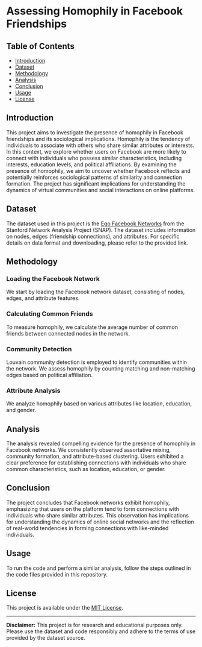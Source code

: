 # Assessing Homophily in Facebook Friendships

## Table of Contents
- [Introduction](#introduction)
- [Dataset](#dataset)
- [Methodology](#methodology)
- [Analysis](#analysis)
- [Conclusion](#conclusion)
- [Usage](#usage)
- [License](#license)

## Introduction

This project aims to investigate the presence of homophily in Facebook friendships and its sociological implications. Homophily is the tendency of individuals to associate with others who share similar attributes or interests. In this context, we explore whether users on Facebook are more likely to connect with individuals who possess similar characteristics, including interests, education levels, and political affiliations. By examining the presence of homophily, we aim to uncover whether Facebook reflects and potentially reinforces sociological patterns of similarity and connection formation. The project has significant implications for understanding the dynamics of virtual communities and social interactions on online platforms.

## Dataset

The dataset used in this project is the [Ego Facebook Networks](https://snap.stanford.edu/data/ego-Facebook.html) from the Stanford Network Analysis Project (SNAP). The dataset includes information on nodes, edges (friendship connections), and attributes. For specific details on data format and downloading, please refer to the provided link.

## Methodology

### Loading the Facebook Network
We start by loading the Facebook network dataset, consisting of nodes, edges, and attribute features.

### Calculating Common Friends
To measure homophily, we calculate the average number of common friends between connected nodes in the network.

### Community Detection
Louvain community detection is employed to identify communities within the network. We assess homophily by counting matching and non-matching edges based on political affiliation.

### Attribute Analysis
We analyze homophily based on various attributes like location, education, and gender.

## Analysis

The analysis revealed compelling evidence for the presence of homophily in Facebook networks. We consistently observed assortative mixing, community formation, and attribute-based clustering. Users exhibited a clear preference for establishing connections with individuals who share common characteristics, such as location, education, or gender.

## Conclusion

The project concludes that Facebook networks exhibit homophily, emphasizing that users on the platform tend to form connections with individuals who share similar attributes. This observation has implications for understanding the dynamics of online social networks and the reflection of real-world tendencies in forming connections with like-minded individuals.

## Usage

To run the code and perform a similar analysis, follow the steps outlined in the code files provided in this repository.

## License

This project is available under the [MIT License](LICENSE).

---

**Disclaimer:** This project is for research and educational purposes only. Please use the dataset and code responsibly and adhere to the terms of use provided by the dataset source.

